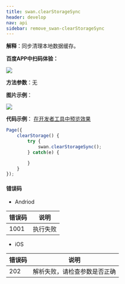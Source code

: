 ```yaml
---
title: swan.clearStorageSync
header: develop
nav: api
sidebar: remove_swan-clearStorageSync
---
```


 
**解释**：同步清理本地数据缓存。

**百度APP中扫码体验：**

<img src="https://b.bdstatic.com/miniapp/assets/images/doc_demo/storage.png"  class="demo-qrcode-image" />

**方法参数**：无

**图片示例**：

<div class="m-doc-custom-examples">
    <div class="m-doc-custom-examples-correct">
        <img src="https://b.bdstatic.com/miniapp/image/clearStorage.gif">
    </div>
    <div class="m-doc-custom-examples-correct">
        <img src=" ">
    </div>
    <div class="m-doc-custom-examples-correct">
        <img src=" ">
    </div>     
</div>

**代码示例**：
<a href="swanide://fragment/1b5a4a2ad3734791147f6d74c02fb4201573634322221" title="在开发者工具中预览效果" target="_self">在开发者工具中预览效果</a>

```js
Page({
    clearStorage() {
        try {
            swan.clearStorageSync();
        } catch(e) {

        }
    }
});
```

#### 错误码
* Andriod

|错误码|说明|
|--|--|
|1001|执行失败    |

* iOS

|错误码|说明|
|--|--|
|202|解析失败，请检查参数是否正确   |